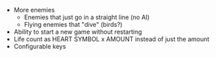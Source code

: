 - More enemies
  - Enemies that just go in a straight line (no AI)
  - Flying enemies that "dive" (birds?)
- Ability to start a new game without restarting
- Life count as HEART SYMBOL x AMOUNT instead of just the amount
- Configurable keys
